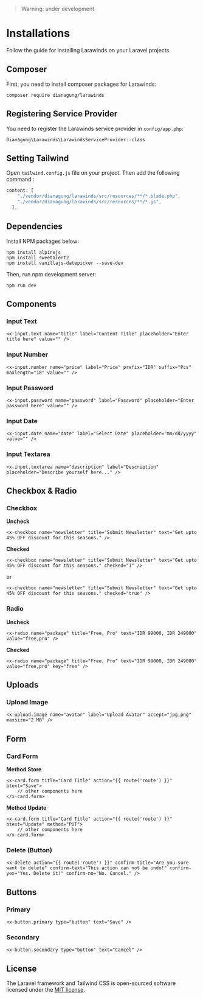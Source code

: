 > Warning: under development

# Installations

Follow the guide for installing Larawinds on your Laravel projects.

## Composer

First, you need to install composer packages for Larawinds:

```console
composer require dianagung/larawinds
```

## Registering Service Provider

You need to register the Larawinds service provider in `config/app.php`:

```
Dianagung\Larawinds\LarawindsServiceProvider::class
```

## Setting Tailwind

Open `tailwind.config.js` file on your project. Then add the following command :

```javascript
content: [
    "./vendor/dianagung/larawinds/src/resources/**/*.blade.php",
    "./vendor/dianagung/larawinds/src/resources/**/*.js",
  ],
```

## Dependencies

Install NPM packages below:

```console
npm install alpinejs 
npm install sweetalert2
npm install vanillajs-datepicker --save-dev
```

Then, run npm development server:

```console
npm run dev
```

## Components

### Input Text

```blade
<x-input.text name="title" label="Content Title" placeholder="Enter title here" value="" />
```

### Input Number

```blade
<x-input.number name="price" label="Price" prefix="IDR" suffix="Pcs" maxlength="18" value="" />
```

### Input Password

```blade
<x-input.password name="password" label="Password" placeholder="Enter password here" value="" />
```

### Input Date

```blade
<x-input.date name="date" label="Select Date" placeholder="mm/dd/yyyy" value="" />
```

### Input Textarea

```blade
<x-input.textarea name="description" label="Description" placeholder="Describe yourself here..." />
```

## Checkbox & Radio

### Checkbox

**Uncheck**

```blade
<x-checkbox name="newsletter" title="Submit Newsletter" text="Get upto 45% OFF discount for this seasons." />
```

**Checked**

```blade
<x-checkbox name="newsletter" title="Submit Newsletter" text="Get upto 45% OFF discount for this seasons." checked="1" />
```
or
```blade
<x-checkbox name="newsletter" title="Submit Newsletter" text="Get upto 45% OFF discount for this seasons." checked="true" />
```

### Radio

**Uncheck**

```blade
<x-radio name="package" title="Free, Pro" text="IDR 99000, IDR 249000" value="free,pro" />
```

**Checked**

```blade
<x-radio name="package" title="Free, Pro" text="IDR 99000, IDR 249000" value="free,pro" key="free" />
```

## Uploads

### Upload Image

```blade
<x-upload.image name="avatar" label="Upload Avatar" accept="jpg,png" maxsize="2 MB" />
```

## Form

### Card Form

**Method Store**

```blade
<x-card.form title="Card Title" action="{{ route('route') }}" btext="Save">
    // other components here
</x-card.form>
```

**Method Update**

```blade
<x-card.form title="Card Title" action="{{ route('route') }}" btext="Update" method="PUT">
    // other components here
</x-card.form>
```

### Delete (Button)

```blade
<x-delete action="{{ route('route') }}" confirm-title="Are you sure want to delete" confirm-text="This action can not be undo!" confirm-yes="Yes. Delete it!" confirm-no="No. Cancel." />
```

## Buttons

### Primary

```blade
<x-button.primary type="button" text="Save" />
```

### Secondary

```blade
<x-button.secondary type="button" text="Cancel" />
```


## License

The Laravel framework and Tailwind CSS is open-sourced software licensed under the [MIT license](https://opensource.org/licenses/MIT).
